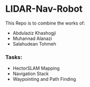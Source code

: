 # LIDAR-Nav-Robot

This Repo is to combine the works of:
* Abdulaziz Khashogji
* Muhannad Alanazi
* Salahudean Tohmeh

### Tasks:

* HectorSLAM Mapping
* Navigation Stack
* Waypointing and Path Finding
